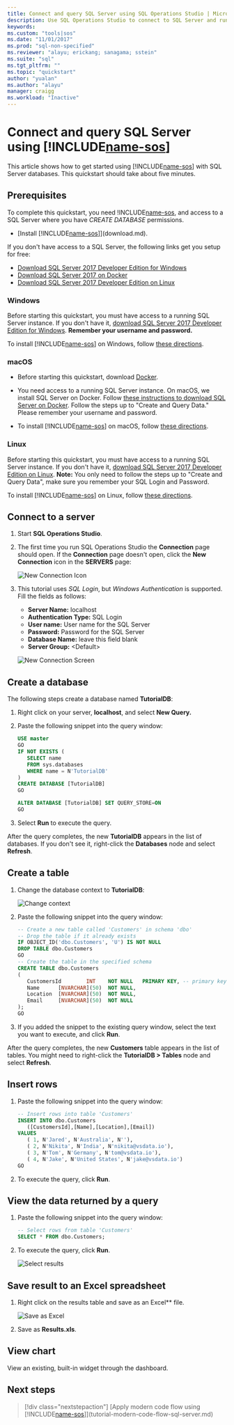 ```yaml
---
title: Connect and query SQL Server using SQL Operations Studio | Microsoft Docs
description: Use SQL Operations Studio to connect to SQL Server and run a query
keywords:
ms.custom: "tools|sos"
ms.date: "11/01/2017"
ms.prod: "sql-non-specified"
ms.reviewer: "alayu; erickang; sanagama; sstein"
ms.suite: "sql"
ms.tgt_pltfrm: ""
ms.topic: "quickstart"
author: "yualan"
ms.author: "alayu"
manager: craigg
ms.workload: "Inactive"
---
```


# Connect and query SQL Server using [!INCLUDE[name-sos](../includes/name-sos-short.md)]
This article shows how to get started using [!INCLUDE[name-sos](../includes/name-sos-short.md)] with SQL Server databases.  This quickstart should take about five minutes.

## Prerequisites

To complete this quickstart, you need !INCLUDE[name-sos](../includes/name-sos-short.md), and access to a SQL Server where you have *CREATE DATABASE* permissions.

- [Install [!INCLUDE[name-sos](../includes/name-sos-short.md)]](download.md).

If you don't have access to a SQL Server, the following links get you setup for free:
- [Download SQL Server 2017 Developer Edition for Windows](https://www.microsoft.com/en-us/sql-server/sql-server-downloads)
- [Download SQL Server 2017 on Docker](https://docs.microsoft.com/en-us/sql/linux/quickstart-install-connect-docker)
- [Download SQL Server 2017 Developer Edition on Linux](https://docs.microsoft.com/en-us/sql/linux/sql-server-linux-overview#install)


### Windows
Before starting this quickstart, you must have access to a running SQL Server instance. If you don't have it, [download SQL Server 2017 Developer Edition for Windows](https://www.microsoft.com/en-us/sql-server/sql-server-downloads). **Remember your username and password.**

To install [!INCLUDE[name-sos](../includes/name-sos-short.md)] on Windows, follow [these directions](download.md#get-carbon-for-windows).

### macOS
- Before starting this quickstart, download [Docker](https://docs.docker.com/docker-for-mac/install/#download-docker-for-mac).

- You need access to a running SQL Server instance. On macOS, we install SQL Server on Docker. Follow [these instructions to download SQL Server on Docker](https://docs.microsoft.com/en-us/sql/linux/quickstart-install-connect-docker). Follow the steps up to "Create and Query Data." Please remember your username and password.

- To install [!INCLUDE[name-sos](../includes/name-sos-short.md)] on macOS, follow [these directions](download.md#get-carbon-for-macos).

### Linux
Before starting this quickstart, you must have access to a running SQL Server instance. If you don't have it, [download SQL Server 2017 Developer Edition on Linux](https://docs.microsoft.com/en-us/sql/linux/sql-server-linux-overview#install). 
**Note:** You only need to follow the steps up to "Create and Query Data", make sure you remember your SQL Login and Password.

To install [!INCLUDE[name-sos](../includes/name-sos-short.md)] on Linux, follow [these directions](download.md#get-carbon-for-linux).

## Connect to a server

   
1. Start **SQL Operations Studio**.
1. The first time you run SQL Operations Studio the **Connection** page should open. If the **Connection** page doesn't open, click the **New Connection** icon in the **SERVERS** page:
   
   ![New Connection Icon](media/get-started-sql-server/new-connection-icon.png)

1. This tutorial uses *SQL Login*, but *Windows Authentication* is supported. Fill the fields as follows:
 
    - **Server Name:** localhost
    - **Authentication Type:** SQL Login  
    - **User name:** User name for the SQL Server  
    - **Password:** Password for the SQL Server  
    - **Database Name:** leave this field blank 
    - **Server Group:** \<Default\>  

   ![New Connection Screen](media/get-started-sql-server/new-connection-screen.png)



## Create a database

The following steps create a database named **TutorialDB**:

1. Right click on your server, **localhost**, and select **New Query.**
1. Paste the following snippet into the query window: 

   ```sql
   USE master
   GO
   IF NOT EXISTS (
      SELECT name
      FROM sys.databases
      WHERE name = N'TutorialDB'
   )
   CREATE DATABASE [TutorialDB]
   GO

   ALTER DATABASE [TutorialDB] SET QUERY_STORE=ON
   GO
   ```
1. Select **Run** to execute the query.

After the query completes, the new **TutorialDB** appears in the list of databases. If you don't see it, right-click the **Databases** node and select **Refresh**.


## Create a table

1. Change the database context to **TutorialDB**:

   ![Change context](media/get-started-sql-server/change-context.png)

1. Paste the following snippet into the query window:
   ```sql
   -- Create a new table called 'Customers' in schema 'dbo'
   -- Drop the table if it already exists
   IF OBJECT_ID('dbo.Customers', 'U') IS NOT NULL
   DROP TABLE dbo.Customers
   GO
   -- Create the table in the specified schema
   CREATE TABLE dbo.Customers
   (
      CustomersId        INT    NOT NULL   PRIMARY KEY, -- primary key column
      Name      [NVARCHAR](50)  NOT NULL,
      Location  [NVARCHAR](50)  NOT NULL,
      Email     [NVARCHAR](50)  NOT NULL
   );
   GO
   ```
1. If you added the snippet to the existing query window, select the text you want to execute, and click **Run**.

After the query completes, the new **Customers** table appears in the list of tables. You might need to right-click the **TutorialDB > Tables** node and select **Refresh**.

## Insert rows

1. Paste the following snippet into the query window: 
   ```sql
   -- Insert rows into table 'Customers'
   INSERT INTO dbo.Customers
      ([CustomersId],[Name],[Location],[Email])
   VALUES
      ( 1, N'Jared', N'Australia', N''),
      ( 2, N'Nikita', N'India', N'nikita@vsdata.io'),
      ( 3, N'Tom', N'Germany', N'tom@vsdata.io'),
      ( 4, N'Jake', N'United States', N'jake@vsdata.io')   
   GO   
   ```
1. To execute the query, click **Run**.


## View the data returned by a query
1. Paste the following snippet into the query window:
   ```sql
   -- Select rows from table 'Customers'
   SELECT * FROM dbo.Customers;
   ```
1. To execute the query, click **Run**.

   ![Select results](media/get-started-sql-server/select-results.png)

## Save result to an Excel spreadsheet
1. Right click on the results table and save as an Excel** file. 

   ![Save as Excel](media/get-started-sql-server/save-as-excel.png)

2. Save as **Results.xls**.

## View chart
View an existing, built-in widget through the dashboard.

## Next steps
> [!div class="nextstepaction"]
> [Apply modern code flow using [!INCLUDE[name-sos](../includes/name-sos-short.md)]](tutorial-modern-code-flow-sql-server.md)


